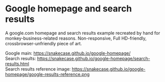 # Google homepage and search results
A google.com homepage and search results example recreated by hand for monkey-business-related reasons.
Non-responsive, Full HD-friendly, crossbrowser-unfriendly piece of art.

Google main: https://snakecase.github.io/google-homepage/  
Search results: https://snakecase.github.io/google-homepage/search-results.html  
Search results reference image: https://snakecase.github.io/google-homepage/google-results-reference.png  
